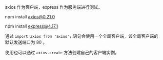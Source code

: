 
axios 作为客户端，express 作为服务端进行测试。

npm install axios@0.21.0

npm install express@4.17.1

通过 `import axios from 'axios';` 语句会使用一个全局客户端，该全局客户端的默认发送端口为 80 。

使用也可以通过 `axios.create` 方法创建自己的客户端实例。
